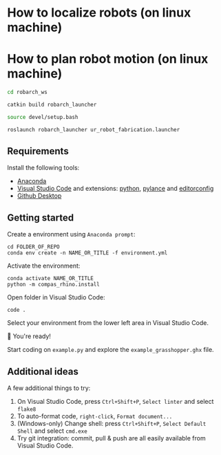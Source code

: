 # How to localize robots (on linux machine)




# How to plan robot motion (on linux machine)

```bash
cd robarch_ws
```
```bash
catkin build robarch_launcher
```
```bash
source devel/setup.bash
```
```bash
roslaunch robarch_launcher ur_robot_fabrication.launcher
```

## Requirements

Install the following tools:

- [Anaconda](https://www.anaconda.com/products/individual)
- [Visual Studio Code](https://code.visualstudio.com/) and extensions: [python](https://marketplace.visualstudio.com/items?itemName=ms-python.python), [pylance](https://marketplace.visualstudio.com/items?itemName=ms-python.vscode-pylance) and [editorconfig](https://marketplace.visualstudio.com/items?itemName=EditorConfig.EditorConfig)
- [Github Desktop](https://desktop.github.com/)

## Getting started

Create a environment using `Anaconda prompt`:

    cd FOLDER_OF_REPO
    conda env create -n NAME_OR_TITLE -f environment.yml

Activate the environment:

    conda activate NAME_OR_TITLE
    python -m compas_rhino.install

Open folder in Visual Studio Code:

    code .

Select your environment from the lower left area in Visual Studio Code.


🚀 You're ready! 

Start coding on `example.py` and explore the `example_grasshopper.ghx` file.

## Additional ideas

A few additional things to try:

1. On Visual Studio Code, press `Ctrl+Shift+P`, `Select linter` and select `flake8`
1. To auto-format code, `right-click`, `Format document...`
1. (Windows-only) Change shell: press `Ctrl+Shift+P`, `Select Default Shell` and select `cmd.exe`
1. Try git integration: commit, pull & push are all easily available from Visual Studio Code.
